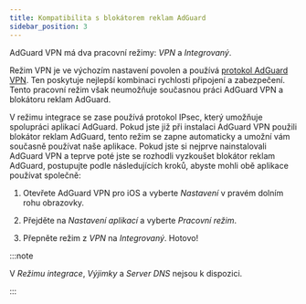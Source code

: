 ```yaml
---
title: Kompatibilita s blokátorem reklam AdGuard
sidebar_position: 3
---
```


AdGuard VPN má dva pracovní režimy: *VPN* a *Integrovaný*.

Režim VPN je ve výchozím nastavení povolen a používá [protokol AdGuard VPN](/general/adguard-vpn-protocol). Ten poskytuje nejlepší kombinaci rychlosti připojení a zabezpečení. Tento pracovní režim však neumožňuje současnou práci AdGuard VPN a blokátoru reklam AdGuard.

V režimu integrace se zase používá protokol IPsec, který umožňuje spolupráci aplikací AdGuard. Pokud jste již při instalaci AdGuard VPN použili blokátor reklam AdGuard, tento režim se zapne automaticky a umožní vám současně používat naše aplikace. Pokud jste si nejprve nainstalovali AdGuard VPN a teprve poté jste se rozhodli vyzkoušet blokátor reklam AdGuard, postupujte podle následujících kroků, abyste mohli obě aplikace používat společně:

1. Otevřete AdGuard VPN pro iOS a vyberte *Nastavení* v pravém dolním rohu obrazovky.

2. Přejděte na *Nastavení aplikací* a vyberte *Pracovní režim*.

3. Přepněte režim z *VPN* na *Integrovaný*. Hotovo!

:::note

V *Režimu integrace*, *Výjimky* a *Server DNS* nejsou k dispozici.

:::
